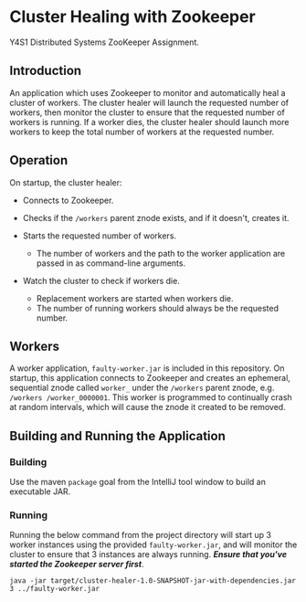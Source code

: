 # Cluster Healing with Zookeeper

Y4S1 Distributed Systems ZooKeeper Assignment.

## Introduction

An application which uses Zookeeper to monitor and automatically heal a cluster of workers. The cluster healer will launch the requested number of workers, then monitor the cluster to ensure that the requested number of workers is running. If a worker dies, the cluster healer should launch more workers to keep the total number of workers at the requested number.

## Operation

On startup, the cluster healer:

- Connects to Zookeeper.

- Checks if the `/workers` parent znode exists, and if it doesn't, creates it.

- Starts the requested number of workers.
  - The number of workers and the path to the worker application are passed in as command-line arguments.

- Watch the cluster to check if workers die.
  - Replacement workers are started when workers die.
  - The number of running workers should always be the requested number.
  
## Workers

A worker application, `faulty-worker.jar` is included in this repository. On startup, this application connects to Zookeeper and creates an ephemeral, sequential znode called `worker_` under the `/workers` parent znode, e.g. `/workers /worker_0000001`. This worker is programmed to continually crash at random intervals, which will cause the znode it created to be removed.

## Building and Running the Application

### Building

Use the maven `package` goal from the IntelliJ tool window to build an executable JAR.

### Running

Running the below command from the project directory will start up 3 worker instances using the provided `faulty-worker.jar`, and will monitor the cluster to ensure that 3 instances are always running. **_Ensure that you've started the Zookeeper server first_**.

```
java -jar target/cluster-healer-1.0-SNAPSHOT-jar-with-dependencies.jar 3 ../faulty-worker.jar
```
